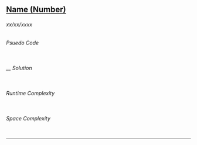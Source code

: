 ## [Name (Number)](Table%20of%20Contents.md)
###### *xx/xx/xxxx*

###### Psuedo Code
``` 

```

###### __ Solution
```

```

###### Runtime Complexity
```

```

###### Space Complexity
```

```

---